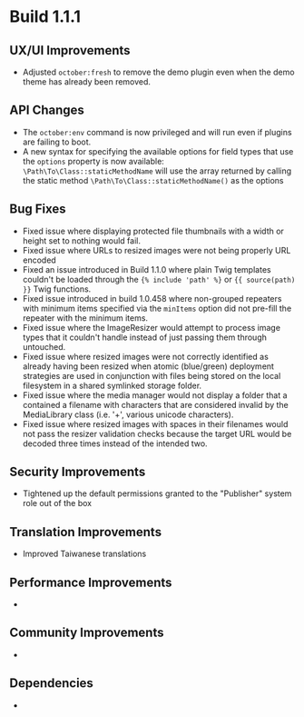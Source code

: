 # Build 1.1.1

## UX/UI Improvements
- Adjusted `october:fresh` to remove the demo plugin even when the demo theme has already been removed.

## API Changes
- The `october:env` command is now privileged and will run even if plugins are failing to boot.
- A new syntax for specifying the available options for field types that use the `options` property is now available: `\Path\To\Class::staticMethodName` will use the array returned by calling the static method `\Path\To\Class::staticMethodName()` as the options

## Bug Fixes
- Fixed issue where displaying protected file thumbnails with a width or height set to nothing would fail.
- Fixed issue where URLs to resized images were not being properly URL encoded
- Fixed an issue introduced in Build 1.1.0 where plain Twig templates couldn't be loaded through the `{% include 'path' %}` or `{{ source(path) }}` Twig functions.
- Fixed issue introduced in build 1.0.458 where non-grouped repeaters with minimum items specified via the `minItems` option did not pre-fill the repeater with the minimum items.
- Fixed issue where the ImageResizer would attempt to process image types that it couldn't handle instead of just passing them through untouched.
- Fixed issue where resized images were not correctly identified as already having been resized when atomic (blue/green) deployment strategies are used in conjunction with files being stored on the local filesystem in a shared symlinked storage folder.
- Fixed issue where the media manager would not display a folder that a contained a filename with characters that are considered invalid by the MediaLibrary class (i.e. '+', various unicode characters).
- Fixed issue where resized images with spaces in their filenames would not pass the resizer validation checks because the target URL would be decoded three times instead of the intended two.

## Security Improvements
- Tightened up the default permissions granted to the "Publisher" system role out of the box

## Translation Improvements
- Improved Taiwanese translations

## Performance Improvements
-

## Community Improvements
-

## Dependencies
-
